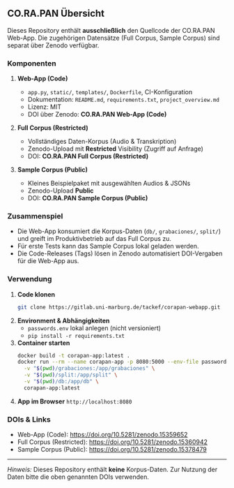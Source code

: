 ## CO.RA.PAN Übersicht
Dieses Repository enthält **ausschließlich** den Quellcode der CO.RA.PAN Web-App. Die zugehörigen Datensätze (Full Corpus, Sample Corpus) sind separat über Zenodo verfügbar.

### Komponenten

1. **Web-App (Code)**
   - `app.py`, `static/`, `templates/`, `Dockerfile`, CI-Konfiguration
   - Dokumentation: `README.md`, `requirements.txt`, `project_overview.md`
   - Lizenz: MIT
   - DOI über Zenodo: **CO.RA.PAN Web-App (Code)**

2. **Full Corpus (Restricted)**
   - Vollständiges Daten-Korpus (Audio & Transkription)
   - Zenodo-Upload mit **Restricted** Visibility (Zugriff auf Anfrage)
   - DOI: **CO.RA.PAN Full Corpus (Restricted)**

3. **Sample Corpus (Public)**
   - Kleines Beispielpaket mit ausgewählten Audios & JSONs
   - Zenodo-Upload **Public**
   - DOI: **CO.RA.PAN Sample Corpus (Public)**

### Zusammenspiel
- Die Web-App konsumiert die Korpus-Daten (`db/`, `grabaciones/`, `split/`) und greift im Produktivbetrieb auf das Full Corpus zu.  
- Für erste Tests kann das Sample Corpus lokal geladen werden.  
- Die Code-Releases (Tags) lösen in Zenodo automatisiert DOI-Vergaben für die Web-App aus.

### Verwendung

1. **Code klonen**
   ```bash
   git clone https://gitlab.uni-marburg.de/tackef/corapan-webapp.git
   ```
2. **Environment & Abhängigkeiten**
   - `passwords.env` lokal anlegen (nicht versioniert)
   - `pip install -r requirements.txt`
3. **Container starten**
   ```bash
   docker build -t corapan-app:latest .
   docker run --rm --name corapan-app -p 8080:5000 --env-file passwords.env \
     -v "$(pwd)/grabaciones:/app/grabaciones" \
     -v "$(pwd)/split:/app/split" \
     -v "$(pwd)/db:/app/db" \
     corapan-app:latest
   ```
4. **App im Browser**
   `http://localhost:8080`

### DOIs & Links
- Web-App (Code): https://doi.org/10.5281/zenodo.15359652
- Full Corpus (Restricted): https://doi.org/10.5281/zenodo.15360942
- Sample Corpus (Public): https://doi.org/10.5281/zenodo.15378479

---
*Hinweis:* Dieses Repository enthält **keine** Korpus-Daten. Zur Nutzung der Daten bitte die oben genannten DOIs verwenden.
